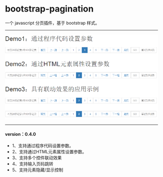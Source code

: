 # bootstrap-pagination
一个 javascript 分页插件，基于 bootstrap 样式。

---

![demo.png](images/demo.png)

---

#### version：0.4.0

+ 1、支持通过程序代码设置参数。
+ 2、支持通过HTML元素属性设置参数。
+ 3、支持多个控件联动效果
+ 4、支持输入页码跳转
+ 5、支持元素隐藏/显示控制

